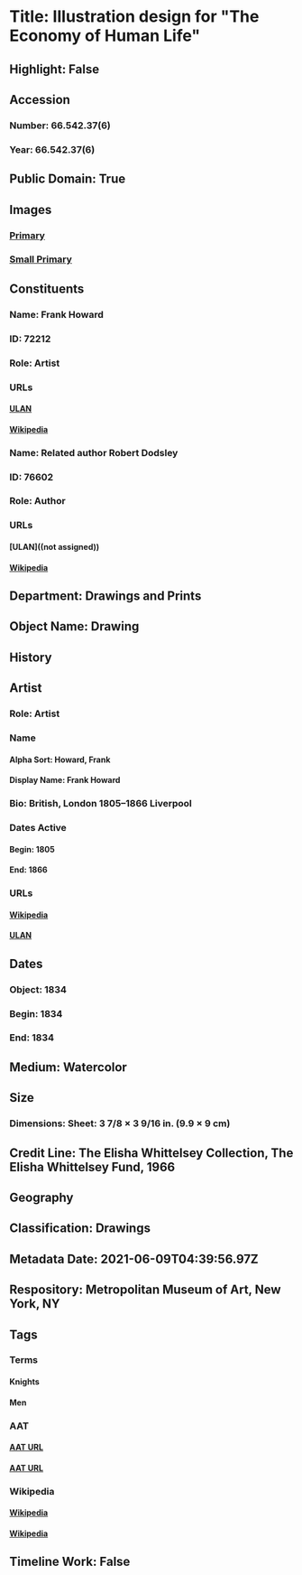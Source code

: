 # Title: Illustration design for "The Economy of Human Life"
## Highlight: False
## Accession
### Number: 66.542.37(6)
### Year: 66.542.37(6)
## Public Domain: True
## Images
### [Primary](https://images.metmuseum.org/CRDImages/dp/original/DP-21468-001.jpg)
### [Small Primary](https://images.metmuseum.org/CRDImages/dp/web-large/DP-21468-001.jpg)
## Constituents
### Name: Frank Howard
### ID: 72212
### Role: Artist
### URLs
#### [ULAN](http://vocab.getty.edu/page/ulan/500008078)
#### [Wikipedia](https://www.wikidata.org/wiki/Q278230)
### Name: Related author Robert Dodsley
### ID: 76602
### Role: Author
### URLs
#### [ULAN]((not assigned))
#### [Wikipedia](https://www.wikidata.org/wiki/Q3434980)
## Department: Drawings and Prints
## Object Name: Drawing
## History
## Artist
### Role: Artist
### Name
#### Alpha Sort: Howard, Frank
#### Display Name: Frank Howard
### Bio: British, London 1805–1866 Liverpool
### Dates Active
#### Begin: 1805
#### End: 1866
### URLs
#### [Wikipedia](https://www.wikidata.org/wiki/Q278230)
#### [ULAN](http://vocab.getty.edu/page/ulan/500008078)
## Dates
### Object: 1834
### Begin: 1834
### End: 1834
## Medium: Watercolor
## Size
### Dimensions: Sheet: 3 7/8 × 3 9/16 in. (9.9 × 9 cm)
## Credit Line: The Elisha Whittelsey Collection, The Elisha Whittelsey Fund, 1966
## Geography
## Classification: Drawings
## Metadata Date: 2021-06-09T04:39:56.97Z
## Respository: Metropolitan Museum of Art, New York, NY
## Tags
### Terms
#### Knights
#### Men
### AAT
#### [AAT URL](http://vocab.getty.edu/page/aat/300230874)
#### [AAT URL](http://vocab.getty.edu/page/aat/300025928)
### Wikipedia
#### [Wikipedia]()
#### [Wikipedia]()
## Timeline Work: False